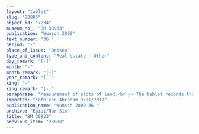 ```yaml
---
layout: "tablet"
slug: "28885"
object_id: "7234"
museum_no_: "BM 30933"
publication: "Wunsch 2000"
text_number: "36 "
period: "-"
place_of_issue: "Broken"
type_and_content: "Real estate - Other"
day_remark: "[-]"
month: "-"
month_remark: "[-]"
year_remark: "[-]"
king: "-"
king_remark: "[-]"
paraphrase: "Measurement of plots of land.<br /> The tablet records the result of the measurement of a large plot of land, about 1225 km long and 17,5 m wide, which for the purpose of calculation has been divided into seven smaller plots because of its irregular surface.<br /> 1) Long sides in the West and the East: 700 cubits (350 m). Upper front in the North along the bank (<em>ki&scaron;ādu</em>) of the Banītu-Canal: 35 cubits (17,5 m). Lower front in the South bordering on the next plot (<em>libbū eqli</em>): 32 2/3 cubits (c. 16,3 m).<br /> 2) Long sides in the West and the East: 300 cubits (150 m). Upper front in the North bordering on the first measured area (<em>mi&scaron;ihtu</em>): 32 2/3 cubits (c. 16,3 m). Lower front in the South, adjacent to the next plot (<em>libbū eqli</em>): [x] cubits.<br /> 3) Long sides in the West and the East: 300 cubits (150 m). Upper front in the North bordering on the second measured area (<em>mi&scaron;ihtu</em>): [x] cubits. Lower front in the South, adjacent to the next plot (<em>libbū eqli</em>): 20 2/3 cubits (10,3 m).<br /> 4) Long sides in the West and the East: 300 cubits (150 m). Upper front in the North bordering on the third measured area (<em>mi&scaron;ihtu</em>): 20 2/3 cubits (c. 10,3 m). Lower front in the South, adjacent to the next plot (<em>libbū eqli</em>): 16 1/2 cubits (c. 8,25 m).<br /> 5) Long sides in the West and the East: 300 cubits (150 m). Upper front in the North bordering on the fourth measured area (<em>mi&scaron;ihtu</em>): 16 1/2 cubits (c. 8,25 m). Lower front in the South, adjacent to the next plot (<em>libbū eqli</em>): 10 cubits (5 m).<br /> 6) Long sides in the West and the East: 300 cubits (150 m). Upper front in the North bordering on the fifth measured area (<em>mi&scaron;ihtu</em>): 10 cubits (5 m). Lower front in the South, adjacent to the next plot (<em>libbū eqli</em>): 3 1/3 cubits (1,66 m).<br /> 7) Long sides in the West and the East: 250 cubits (125 m). Upper front in the North bordering on the sixth measured area (<em>mi&scaron;ihtu</em>): 3 1/3 cubits (1,66 m). In the South: triangular shaped &nbsp;(<em>santakku</em>).<br /> No witnesses, no scribe."
imported: "Kathleen Abraham 9/01/2017"
publication_name: "Wunsch 2000 36 "
archive: "Egibi/Nūr-Sîn"
title: "BM 30933"
previous_item: "28888"
---
```

